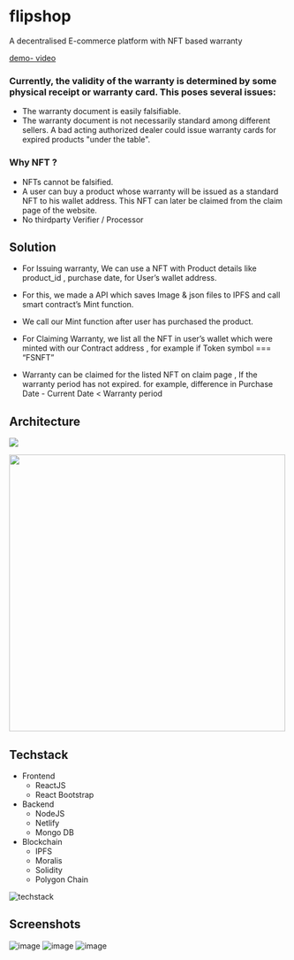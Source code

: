 # flipshop
A decentralised E-commerce platform with NFT based warranty

[demo- video](https://www.youtube.com/watch?v=UqyTMuUQdnE)

### Currently, the validity of the warranty is determined by some physical receipt or warranty card. This poses several issues:

- The warranty document is easily falsifiable.
- The warranty document is not necessarily standard among different sellers.
A bad acting authorized dealer could issue warranty cards for expired products "under the table".

### Why NFT ?

-   NFTs cannot be falsified.
-   A user can buy a product whose warranty will be issued as a standard NFT to his wallet address. This NFT can later be claimed from the claim page of the website.
- No thirdparty Verifier / Processor

## Solution 
-   For Issuing warranty, We can use a NFT with Product details like product_id , purchase date, for User’s wallet address.

-   For this, we made a API which saves Image & json files to IPFS and call smart contract’s Mint function.

-   We call our Mint function after user has purchased the product.

-   For Claiming Warranty, we list all the NFT in user’s wallet which were minted with our Contract address , for example if Token symbol === “FSNFT”

- Warranty can be claimed for the listed NFT on claim page , If the warranty period has not expired. for example, difference in Purchase Date  -  Current Date < Warranty period

##  Architecture
**![](https://lh5.googleusercontent.com/uyGT0soTOP8RxN25twXJYy8XOtlaUryEeywdVGXW47FKB6hbKx4ll4w3NM4hh15W0DLFB8b-pxVpkChmWGQVh9IbQoI-9g3a_1Du6gs6Vi5g5q40VK1uAb-8UevHYEdgUofkhq5elO7Hyc1rvSi19wWMXQ)**

<img src="https://lh5.googleusercontent.com/7nC-rd4PCfVdFOWhu9sqcZFSiy55EHuqwaBuyHG-LdV8K93QVxPbDkqp001llwxCWsTc5VdlXWdC7qw9moIHuq0wUqpRqPWMB0XVONNigXp5t94YMJ7NNLkHmbZ30-jOoo4_Jbr8WCzhBkNlGTbJ9w" height="500px "> 


## Techstack 

- Frontend
	- ReactJS
	- React Bootstrap
- Backend 
	-  NodeJS
	-  Netlify
	- Mongo DB
- Blockchain
	-  IPFS
	- Moralis
	- Solidity
	- Polygon Chain
  
 
 ![techstack](https://user-images.githubusercontent.com/40158577/182040993-90ec45d7-3a66-482c-8e3f-55635ac6202d.png)
 
 ## Screenshots
 
 ![image](https://user-images.githubusercontent.com/40158577/182041085-bec8615a-5f82-4c96-9410-3fcd1b13ba5e.png)
 ![image](https://user-images.githubusercontent.com/40158577/182041102-4d60dc8c-4850-496c-9f21-70ff71c724d1.png)
 ![image](https://user-images.githubusercontent.com/40158577/182041122-4851597a-c317-4334-8930-6c7ba0346e7a.png)




 
 
 
 


	
